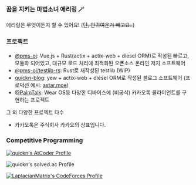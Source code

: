 ### 꿈을 지키는 마법소녀 에리링 🪄

에리링은 무엇이든지 할 수 있어요! (~~단, 안귀여운거 빼고요..~~)

### 프로젝트

- [@pms-oj](https://github.com/pms-oj): Vue.js + Rust(actix + actix-web + diesel ORM)로 작성된 빠르고, 모듈화 되어있고, 대규모 로드 처리에 최적화된 오픈소스 온라인 저지 소프트웨어
- [@pms-oj/testlib-rs](https://github.com/pms-oj/testlib-rs): Rust로 재작성된 testlib (WIP)
- [quickn-blog](https://github.com/quickn-blog/blog): yew + actix-web + diesel ORM로 작성된 블로그 소프트웨어 (프로덕션 예시: [astar.moe](https://astar.moe))
- [@PalmTalk](https://github.com/PalmTalk): Wear OS등 다양한 디바이스에 (비공식) 카카오톡 클라이언트를 구현하는 프로젝트

그 외 다양한 프로젝트 다수
* 카카오톡은 주식회사 카카오의 상표입니다.

### Competitive Programming

[![quickn's AtCoder Profile](https://atrating.baoshuo.dev/rating?username=quickn)](https://atcoder.jp/users/quickn)

![quickn's solved.ac Profile](https://github-readme-solvedac.hyp3rflow.vercel.app/api/?handle=quickn)

[![LaplacianMatrix's CodeForces Profile](https://cf.leed.at?id=LaplacianMatrix)](https://codeforces.com/profile/LaplacianMatrix)

<!--
**aaaadev/aaaadev** is a ✨ _special_ ✨ repository because its `README.md` (this file) appears on your GitHub profile.

Here are some ideas to get you started:

- 🔭 I’m currently working on ...
- 🌱 I’m currently learning ...
- 👯 I’m looking to collaborate on ...
- 🤔 I’m looking for help with ...
- 💬 Ask me about ...
- 📫 How to reach me: ...
- 😄 Pronouns: ...
- ⚡ Fun fact: ...
-->
